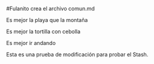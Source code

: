 #Fulanito crea el archivo comun.md

Es mejor la playa que la montaña

Es mejor la tortilla con cebolla

Es mejor ir andando

Esta es una prueba de modificación para probar el Stash.